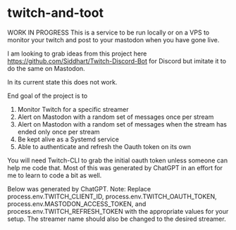 # twitch-and-toot
WORK IN PROGRESS
This is a service to be run locally or on a VPS to monitor your twitch and post to your mastodon when you have gone live. 

I am looking to grab ideas from this project here https://github.com/Siddhart/Twitch-Discord-Bot for Discord but imitate it to do the same on Mastodon.

In its current state this does not work. 

End goal of the project is to

1) Monitor Twitch for a specific streamer
2) Alert on Mastodon with a random set of messages once per stream
3) Alert on Mastodon with a random set of messages when the stream has ended only once per stream
4) Be kept alive as a Systemd service 
5) Able to authenticate and refresh the Oauth token on its own

You will need Twitch-CLI to grab the initial oauth token unless someone can help me code that. Most of this was generated by ChatGPT in an effort for me to learn to code a bit as well. 

Below was generated by ChatGPT. 
Note: Replace process.env.TWITCH_CLIENT_ID, process.env.TWITCH_OAUTH_TOKEN, process.env.MASTODON_ACCESS_TOKEN, and process.env.TWITCH_REFRESH_TOKEN with the appropriate values for your setup. The streamer name should also be changed to the desired streamer.
